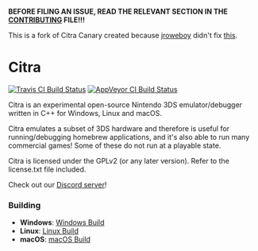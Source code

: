 **BEFORE FILING AN ISSUE, READ THE RELEVANT SECTION IN THE [CONTRIBUTING](https://github.com/citra-emu/citra/wiki/Contributing#reporting-issues) FILE!!!**

This is a fork of Citra Canary created because [jroweboy](https://github.com/jroweboy) didn't fix [this](https://github.com/citra-emu/citra).

Citra
==============
[![Travis CI Build Status](https://travis-ci.org/citra-emu/citra.svg?branch=master)](https://travis-ci.org/citra-emu/citra)
[![AppVeyor CI Build Status](https://ci.appveyor.com/api/projects/status/sdf1o4kh3g1e68m9?svg=true)](https://ci.appveyor.com/project/bunnei/citra)

Citra is an experimental open-source Nintendo 3DS emulator/debugger written in C++ for Windows, Linux and macOS.

Citra emulates a subset of 3DS hardware and therefore is useful for running/debugging homebrew applications, and it's also able to run many commercial games! Some of these do not run at a playable state.

Citra is licensed under the GPLv2 (or any later version). Refer to the license.txt file included.

Check out our [Discord server](https://discord.gg/UQGexz)!

### Building

* __Windows__: [Windows Build](https://github.com/citra-emu/citra/wiki/Building-For-Windows)
* __Linux__: [Linux Build](https://github.com/citra-emu/citra/wiki/Building-For-Linux)
* __macOS__: [macOS Build](https://github.com/citra-emu/citra/wiki/Building-for-macOS)
